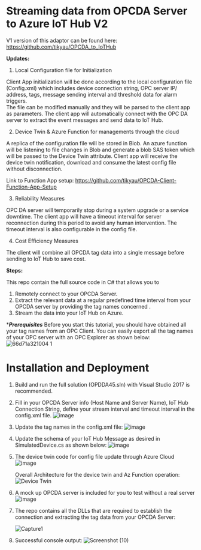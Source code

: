# Streaming data from OPCDA Server to Azure IoT Hub V2

V1 version of this adaptor can be found here: https://github.com/tikyau/OPCDA_to_IoTHub

**Updates:**

1. Local Configuration file for Initialization

Client App initialization will be done according to the local configuration file (Config.xml) which includes device connection string, OPC server IP/ address, tags, message sending interval and threshold data for alarm triggers.  
The file can be modified manually and they will be parsed to the client app as parameters. The client app will automatically connect with the OPC DA server to extract the event messages and send data to IoT Hub. 

2. Device Twin & Azure Function for managements through the cloud 

A replica of the configuration file will be stored in Blob. An azure function will be listening to file changes in Blob and generate a blob SAS token which will be passed to the Device Twin attribute. Client app will receive the device twin notification, download and consume the latest config file without disconnection. 

  Link to Function App setup: https://github.com/tikyau/OPCDA-Client-Function-App-Setup

3. Reliability Measures 

OPC DA server will temporarily stop during a system upgrade or a service downtime. The client app will have a timeout interval for server reconnection during this period to avoid any human intervention. The timeout interval is also configurable in the config file.

4. Cost Efficiency Measures

The client will combine all OPCDA tag data into a single message before sending to IoT Hub to save cost.

**Steps:**

This repo contain the full source code in C# that allows you to 
1. Remotely connect to your OPCDA Server.
3. Extract the relevant data at a regular predefined time interval from your OPCDA server by providing the tag names concerned .
4. Stream the data into your IoT Hub on Azure.

****Prerequisites***
Before you start this tutorial, you should have obtained all your tag names from an OPC Client. You can easily export all the tag names of your OPC server with an OPC Explorer as shown below:
![66d71a321004 1](https://user-images.githubusercontent.com/17831550/65606541-ac1f2700-dfdd-11e9-981f-e2a27a689ac8.gif)

# Installation and Deployment

1. Build and run the full solution (OPDDA45.sln) with Visual Studio 2017 is recommended. 

2. Fill in your OPCDA Server info (Host Name and Server Name), IoT Hub Connection String, define your stream interval and timeout interval in the config.xml file.
   ![image](https://user-images.githubusercontent.com/17831550/75311192-fb20ff00-5890-11ea-9bce-6be87da846d1.png)

3. Update the tag names in the config.xml file:
   ![image](https://user-images.githubusercontent.com/17831550/75311288-3f140400-5891-11ea-8b4b-221f0cc6e3b6.png)
   
4. Update the schema of your IoT Hub Message as desired in SimulatedDevice.cs as shown below:
   ![image](https://user-images.githubusercontent.com/17831550/75311367-7d112800-5891-11ea-9461-6027569acdc0.png)
   
5. The device twin code for config file update through Azure Cloud
   ![image](https://user-images.githubusercontent.com/17831550/75311418-a336c800-5891-11ea-81be-224dd17c7d44.png)
   
   Overall Architecture for the device twin and Az Function operation:
   ![Device Twin](https://user-images.githubusercontent.com/17831550/75311009-61f1e880-5890-11ea-9198-b62fe4bc738d.png)

6. A mock up OPCDA server is included for you to test without a real server
   ![image](https://user-images.githubusercontent.com/17831550/75311501-ec871780-5891-11ea-979c-5844e2d02c26.png)

7. The repo contains all the DLLs that are required to establish the connection and extracting the tag data from your OPCDA Server:

   ![Capture1](https://user-images.githubusercontent.com/17831550/65575841-5168d980-dfa3-11e9-99a3-83da87348f23.PNG)

8. Successful console output:
   ![Screenshot (10)](https://user-images.githubusercontent.com/17831550/65575696-077ff380-dfa3-11e9-875c-072f0ae4a4bc.png)

